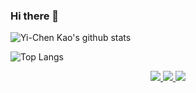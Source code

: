 ### Hi there 👋

![Yi-Chen Kao's github stats](https://github-readme-stats.vercel.app/api?username=fireblue95&theme=vue-dark&show_icons=true&hide_border=true&include_all_commits=true)

![Top Langs](https://github-readme-stats.vercel.app/api/top-langs/?username=fireblue95&layout=donut&langs_count=10&theme=vue-dark&hide_border=true)

<p align="center">
  <a href="https://github.com/fireblue95">
    <img src="http://github-profile-summary-cards.vercel.app/api/cards/profile-details?username=fireblue95&theme=transparent" />
  </a>
  <a href="https://github.com/fireblue95">
    <img src="https://github-readme-streak-stats.herokuapp.com/?user=fireblue95&hide_border=true&card_width=338&theme=transparent" />
  </a>
  <a href="https://github.com/fireblue95">
    <img src="http://github-profile-summary-cards.vercel.app/api/cards/stats?username=fireblue95&theme=transparent" />
  </a>
</p>
